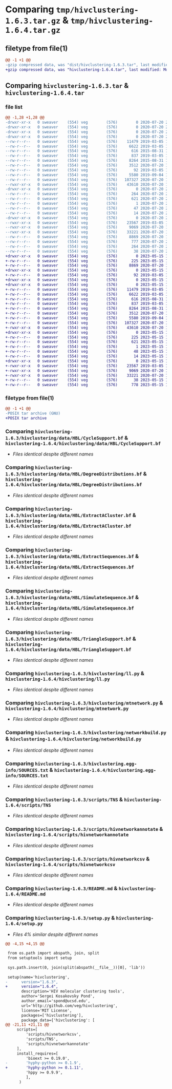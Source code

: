 # Comparing `tmp/hivclustering-1.6.3.tar.gz` & `tmp/hivclustering-1.6.4.tar.gz`

## filetype from file(1)

```diff
@@ -1 +1 @@
-gzip compressed data, was "dist/hivclustering-1.6.3.tar", last modified: Mon Jul 20 20:01:56 2020, max compression
+gzip compressed data, was "hivclustering-1.6.4.tar", last modified: Mon May 15 19:24:20 2023, max compression
```

## Comparing `hivclustering-1.6.3.tar` & `hivclustering-1.6.4.tar`

### file list

```diff
@@ -1,28 +1,28 @@
-drwxr-xr-x   0 sweaver    (554) veg        (576)        0 2020-07-20 20:01:56.000000 hivclustering-1.6.3/
-drwxr-xr-x   0 sweaver    (554) veg        (576)        0 2020-07-20 20:01:56.000000 hivclustering-1.6.3/hivclustering/
-drwxr-xr-x   0 sweaver    (554) veg        (576)        0 2020-07-20 20:01:56.000000 hivclustering-1.6.3/hivclustering/data/
-drwxr-xr-x   0 sweaver    (554) veg        (576)        0 2020-07-20 20:01:56.000000 hivclustering-1.6.3/hivclustering/data/HBL/
--rw-r--r--   0 sweaver    (554) veg        (576)    11479 2019-03-05 17:22:02.000000 hivclustering-1.6.3/hivclustering/data/HBL/CycleSupport.bf
--rw-r--r--   0 sweaver    (554) veg        (576)     6622 2019-03-05 17:22:02.000000 hivclustering-1.6.3/hivclustering/data/HBL/DegreeDistributions.bf
--rw-r--r--   0 sweaver    (554) veg        (576)      616 2015-08-31 19:36:41.000000 hivclustering-1.6.3/hivclustering/data/HBL/ExtractACluster.bf
--rw-r--r--   0 sweaver    (554) veg        (576)      837 2019-03-05 17:22:02.000000 hivclustering-1.6.3/hivclustering/data/HBL/ExtractSequences.bf
--rw-r--r--   0 sweaver    (554) veg        (576)     8264 2015-08-31 19:36:41.000000 hivclustering-1.6.3/hivclustering/data/HBL/SimulateSequence.bf
--rw-r--r--   0 sweaver    (554) veg        (576)     3512 2020-07-20 19:37:54.000000 hivclustering-1.6.3/hivclustering/data/HBL/TriangleSupport.bf
--rw-r--r--   0 sweaver    (554) veg        (576)       92 2019-03-05 17:22:02.000000 hivclustering-1.6.3/hivclustering/__init__.py
--rw-r--r--   0 sweaver    (554) veg        (576)     5580 2019-09-04 16:11:50.000000 hivclustering-1.6.3/hivclustering/ll.py
--rw-r--r--   0 sweaver    (554) veg        (576)   107327 2020-07-20 19:37:54.000000 hivclustering-1.6.3/hivclustering/mtnetwork.py
--rwxr-xr-x   0 sweaver    (554) veg        (576)    43610 2020-07-20 19:37:54.000000 hivclustering-1.6.3/hivclustering/networkbuild.py
-drwxr-xr-x   0 sweaver    (554) veg        (576)        0 2020-07-20 20:01:56.000000 hivclustering-1.6.3/hivclustering.egg-info/
--rw-r--r--   0 sweaver    (554) veg        (576)      264 2020-07-20 20:01:56.000000 hivclustering-1.6.3/hivclustering.egg-info/PKG-INFO
--rw-r--r--   0 sweaver    (554) veg        (576)      621 2020-07-20 20:01:56.000000 hivclustering-1.6.3/hivclustering.egg-info/SOURCES.txt
--rw-r--r--   0 sweaver    (554) veg        (576)        1 2020-07-20 20:01:56.000000 hivclustering-1.6.3/hivclustering.egg-info/dependency_links.txt
--rw-r--r--   0 sweaver    (554) veg        (576)       47 2020-07-20 20:01:56.000000 hivclustering-1.6.3/hivclustering.egg-info/requires.txt
--rw-r--r--   0 sweaver    (554) veg        (576)       14 2020-07-20 20:01:56.000000 hivclustering-1.6.3/hivclustering.egg-info/top_level.txt
-drwxr-xr-x   0 sweaver    (554) veg        (576)        0 2020-07-20 20:01:56.000000 hivclustering-1.6.3/scripts/
--rwxr-xr-x   0 sweaver    (554) veg        (576)    23567 2019-03-05 17:22:02.000000 hivclustering-1.6.3/scripts/TNS
--rwxr-xr-x   0 sweaver    (554) veg        (576)     9069 2020-07-20 19:37:54.000000 hivclustering-1.6.3/scripts/hivnetworkannotate
--rwxr-xr-x   0 sweaver    (554) veg        (576)    33221 2020-07-20 19:41:22.000000 hivclustering-1.6.3/scripts/hivnetworkcsv
--rw-r--r--   0 sweaver    (554) veg        (576)     8869 2020-07-20 19:37:54.000000 hivclustering-1.6.3/README.md
--rw-r--r--   0 sweaver    (554) veg        (576)      777 2020-07-20 20:01:28.000000 hivclustering-1.6.3/setup.py
--rw-r--r--   0 sweaver    (554) veg        (576)      264 2020-07-20 20:01:56.000000 hivclustering-1.6.3/PKG-INFO
--rw-r--r--   0 sweaver    (554) veg        (576)       38 2020-07-20 20:01:56.000000 hivclustering-1.6.3/setup.cfg
+drwxr-xr-x   0 sweaver    (554) veg        (576)        0 2023-05-15 19:24:20.904826 hivclustering-1.6.4/
+-rw-r--r--   0 sweaver    (554) veg        (576)      225 2023-05-15 19:24:20.903826 hivclustering-1.6.4/PKG-INFO
+-rw-r--r--   0 sweaver    (554) veg        (576)     8869 2020-07-20 19:37:54.000000 hivclustering-1.6.4/README.md
+drwxr-xr-x   0 sweaver    (554) veg        (576)        0 2023-05-15 19:24:20.896826 hivclustering-1.6.4/hivclustering/
+-rw-r--r--   0 sweaver    (554) veg        (576)       92 2019-03-05 17:22:02.000000 hivclustering-1.6.4/hivclustering/__init__.py
+drwxr-xr-x   0 sweaver    (554) veg        (576)        0 2023-05-15 19:24:20.891826 hivclustering-1.6.4/hivclustering/data/
+drwxr-xr-x   0 sweaver    (554) veg        (576)        0 2023-05-15 19:24:20.902826 hivclustering-1.6.4/hivclustering/data/HBL/
+-rw-r--r--   0 sweaver    (554) veg        (576)    11479 2019-03-05 17:22:02.000000 hivclustering-1.6.4/hivclustering/data/HBL/CycleSupport.bf
+-rw-r--r--   0 sweaver    (554) veg        (576)     6622 2019-03-05 17:22:02.000000 hivclustering-1.6.4/hivclustering/data/HBL/DegreeDistributions.bf
+-rw-r--r--   0 sweaver    (554) veg        (576)      616 2015-08-31 19:36:41.000000 hivclustering-1.6.4/hivclustering/data/HBL/ExtractACluster.bf
+-rw-r--r--   0 sweaver    (554) veg        (576)      837 2019-03-05 17:22:02.000000 hivclustering-1.6.4/hivclustering/data/HBL/ExtractSequences.bf
+-rw-r--r--   0 sweaver    (554) veg        (576)     8264 2015-08-31 19:36:41.000000 hivclustering-1.6.4/hivclustering/data/HBL/SimulateSequence.bf
+-rw-r--r--   0 sweaver    (554) veg        (576)     3512 2020-07-20 19:37:54.000000 hivclustering-1.6.4/hivclustering/data/HBL/TriangleSupport.bf
+-rw-r--r--   0 sweaver    (554) veg        (576)     5580 2019-09-04 16:11:50.000000 hivclustering-1.6.4/hivclustering/ll.py
+-rw-r--r--   0 sweaver    (554) veg        (576)   107327 2020-07-20 19:37:54.000000 hivclustering-1.6.4/hivclustering/mtnetwork.py
+-rwxr-xr-x   0 sweaver    (554) veg        (576)    43610 2020-07-20 19:37:54.000000 hivclustering-1.6.4/hivclustering/networkbuild.py
+drwxr-xr-x   0 sweaver    (554) veg        (576)        0 2023-05-15 19:24:20.899826 hivclustering-1.6.4/hivclustering.egg-info/
+-rw-r--r--   0 sweaver    (554) veg        (576)      225 2023-05-15 19:24:20.000000 hivclustering-1.6.4/hivclustering.egg-info/PKG-INFO
+-rw-r--r--   0 sweaver    (554) veg        (576)      621 2023-05-15 19:24:20.000000 hivclustering-1.6.4/hivclustering.egg-info/SOURCES.txt
+-rw-r--r--   0 sweaver    (554) veg        (576)        1 2023-05-15 19:24:20.000000 hivclustering-1.6.4/hivclustering.egg-info/dependency_links.txt
+-rw-r--r--   0 sweaver    (554) veg        (576)       48 2023-05-15 19:24:20.000000 hivclustering-1.6.4/hivclustering.egg-info/requires.txt
+-rw-r--r--   0 sweaver    (554) veg        (576)       14 2023-05-15 19:24:20.000000 hivclustering-1.6.4/hivclustering.egg-info/top_level.txt
+drwxr-xr-x   0 sweaver    (554) veg        (576)        0 2023-05-15 19:24:20.903826 hivclustering-1.6.4/scripts/
+-rwxr-xr-x   0 sweaver    (554) veg        (576)    23567 2019-03-05 17:22:02.000000 hivclustering-1.6.4/scripts/TNS
+-rwxr-xr-x   0 sweaver    (554) veg        (576)     9069 2020-07-20 19:37:54.000000 hivclustering-1.6.4/scripts/hivnetworkannotate
+-rwxr-xr-x   0 sweaver    (554) veg        (576)    33221 2020-07-20 19:41:22.000000 hivclustering-1.6.4/scripts/hivnetworkcsv
+-rw-r--r--   0 sweaver    (554) veg        (576)       38 2023-05-15 19:24:20.904826 hivclustering-1.6.4/setup.cfg
+-rw-r--r--   0 sweaver    (554) veg        (576)      778 2023-05-15 19:24:11.000000 hivclustering-1.6.4/setup.py
```

### filetype from file(1)

```diff
@@ -1 +1 @@
-POSIX tar archive (GNU)
+POSIX tar archive
```

### Comparing `hivclustering-1.6.3/hivclustering/data/HBL/CycleSupport.bf` & `hivclustering-1.6.4/hivclustering/data/HBL/CycleSupport.bf`

 * *Files identical despite different names*

### Comparing `hivclustering-1.6.3/hivclustering/data/HBL/DegreeDistributions.bf` & `hivclustering-1.6.4/hivclustering/data/HBL/DegreeDistributions.bf`

 * *Files identical despite different names*

### Comparing `hivclustering-1.6.3/hivclustering/data/HBL/ExtractACluster.bf` & `hivclustering-1.6.4/hivclustering/data/HBL/ExtractACluster.bf`

 * *Files identical despite different names*

### Comparing `hivclustering-1.6.3/hivclustering/data/HBL/ExtractSequences.bf` & `hivclustering-1.6.4/hivclustering/data/HBL/ExtractSequences.bf`

 * *Files identical despite different names*

### Comparing `hivclustering-1.6.3/hivclustering/data/HBL/SimulateSequence.bf` & `hivclustering-1.6.4/hivclustering/data/HBL/SimulateSequence.bf`

 * *Files identical despite different names*

### Comparing `hivclustering-1.6.3/hivclustering/data/HBL/TriangleSupport.bf` & `hivclustering-1.6.4/hivclustering/data/HBL/TriangleSupport.bf`

 * *Files identical despite different names*

### Comparing `hivclustering-1.6.3/hivclustering/ll.py` & `hivclustering-1.6.4/hivclustering/ll.py`

 * *Files identical despite different names*

### Comparing `hivclustering-1.6.3/hivclustering/mtnetwork.py` & `hivclustering-1.6.4/hivclustering/mtnetwork.py`

 * *Files identical despite different names*

### Comparing `hivclustering-1.6.3/hivclustering/networkbuild.py` & `hivclustering-1.6.4/hivclustering/networkbuild.py`

 * *Files identical despite different names*

### Comparing `hivclustering-1.6.3/hivclustering.egg-info/SOURCES.txt` & `hivclustering-1.6.4/hivclustering.egg-info/SOURCES.txt`

 * *Files identical despite different names*

### Comparing `hivclustering-1.6.3/scripts/TNS` & `hivclustering-1.6.4/scripts/TNS`

 * *Files identical despite different names*

### Comparing `hivclustering-1.6.3/scripts/hivnetworkannotate` & `hivclustering-1.6.4/scripts/hivnetworkannotate`

 * *Files identical despite different names*

### Comparing `hivclustering-1.6.3/scripts/hivnetworkcsv` & `hivclustering-1.6.4/scripts/hivnetworkcsv`

 * *Files identical despite different names*

### Comparing `hivclustering-1.6.3/README.md` & `hivclustering-1.6.4/README.md`

 * *Files identical despite different names*

### Comparing `hivclustering-1.6.3/setup.py` & `hivclustering-1.6.4/setup.py`

 * *Files 4% similar despite different names*

```diff
@@ -4,15 +4,15 @@
 
 from os.path import abspath, join, split
 from setuptools import setup
 
 sys.path.insert(0, join(split(abspath(__file__))[0], 'lib'))
 
 setup(name='hivclustering',
-      version="1.6.3",
+      version="1.6.4",
       description='HIV molecular clustering tools',
       author='Sergei Kosakovsky Pond',
       author_email='spond@ucsd.edu',
       url='http://github.com/veg/hivclustering',
       license='MIT License',
       packages=['hivclustering'],
       package_data={'hivclustering': [
@@ -21,11 +21,11 @@
     scripts=[
         'scripts/hivnetworkcsv',
         'scripts/TNS',
         'scripts/hivnetworkannotate'
     ],
     install_requires=[
         'bioext >= 0.19.0',
-        'hyphy-python >= 0.1.9',
+        'hyphy-python >= 0.1.11',
         'hppy >= 0.9.9',
         ],
      )
```


